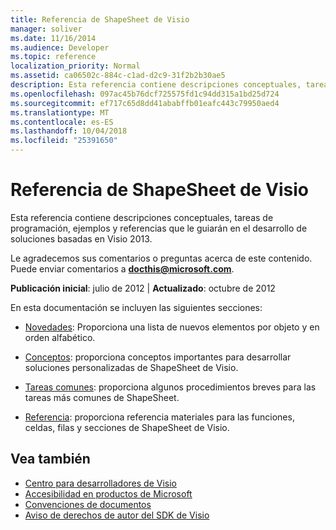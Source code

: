 ```yaml
---
title: Referencia de ShapeSheet de Visio
manager: soliver
ms.date: 11/16/2014
ms.audience: Developer
ms.topic: reference
localization_priority: Normal
ms.assetid: ca06502c-884c-c1ad-d2c9-31f2b2b30ae5
description: Esta referencia contiene descripciones conceptuales, tareas de programación, ejemplos y referencias que le guiarán en el desarrollo de soluciones basadas en Visio 2013.
ms.openlocfilehash: 097ac45b76dcf725575fd1c94dd315a1bd25d724
ms.sourcegitcommit: ef717c65d8dd41ababffb01eafc443c79950aed4
ms.translationtype: MT
ms.contentlocale: es-ES
ms.lasthandoff: 10/04/2018
ms.locfileid: "25391650"
---
```

# <a name="visio-shapesheet-reference"></a>Referencia de ShapeSheet de Visio

Esta referencia contiene descripciones conceptuales, tareas de programación, ejemplos y referencias que le guiarán en el desarrollo de soluciones basadas en Visio 2013.
  
Le agradecemos sus comentarios o preguntas acerca de este contenido. Puede enviar comentarios a **[docthis@microsoft.com](mailto:docthis@microsoft.com)**. 
  
 **Publicación inicial**: julio de 2012 | **Actualizado**: octubre de 2012
  
En esta documentación se incluyen las siguientes secciones:
  
- [Novedades](what-s-new-for-visio-shapesheet-developers.md): Proporciona una lista de nuevos elementos por objeto y en orden alfabético.
    
- [Conceptos](concepts-visio-shapesheet.md): proporciona conceptos importantes para desarrollar soluciones personalizadas de ShapeSheet de Visio.
    
- [Tareas comunes](common-tasks-visio-shapesheet.md): proporciona algunos procedimientos breves para las tareas más comunes de ShapeSheet.
    
- [Referencia](reference-visio-shapesheet.md): proporciona referencia materiales para las funciones, celdas, filas y secciones de ShapeSheet de Visio.
    
## <a name="see-also"></a>Vea también

- [Centro para desarrolladores de Visio](https://msdn.microsoft.com/office/aa905478.aspx)    
- [Accesibilidad en productos de Microsoft](https://www.microsoft.com/enable/products/default.aspx)    
- [Convenciones de documentos](https://msdn.microsoft.com/office/aa905365.aspx)   
- [Aviso de derechos de autor del SDK de Visio](visio-sdk-copyright-notice.md)

    

